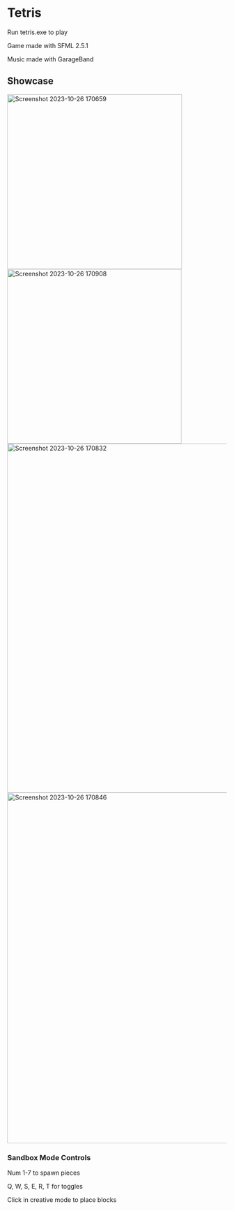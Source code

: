 # Tetris
Run tetris.exe to play

Game made with SFML 2.5.1

Music made with GarageBand

## Showcase

<img width="401" alt="Screenshot 2023-10-26 170659" src="https://github.com/chenrbin/Tetris/assets/116681197/78f72109-d052-478e-87b8-b3338b317662">
<img width="400" alt="Screenshot 2023-10-26 170908" src="https://github.com/chenrbin/Tetris/assets/116681197/699dbf9a-33d0-46af-99fc-323c0ef311d4">
<img width="801" alt="Screenshot 2023-10-26 170832" src="https://github.com/chenrbin/Tetris/assets/116681197/3c0ced2b-21e6-4ff3-9559-52cb4a3a1306">
<img width="804" alt="Screenshot 2023-10-26 170846" src="https://github.com/chenrbin/Tetris/assets/116681197/588f20cf-b598-47a7-8dc6-82f1aa33b65d">

### Sandbox Mode Controls
Num 1-7 to spawn pieces

Q, W, S, E, R, T for toggles

Click in creative mode to place blocks
